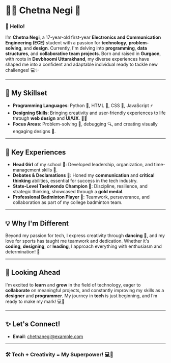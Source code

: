 # **👩‍💻 Chetna Negi 🎨**

### **👋 Hello!**

I’m **Chetna Negi**, a 17-year-old first-year **Electronics and Communication Engineering (ECE)** student with a passion for **technology**, **problem-solving**, and **design**. Currently, I'm delving into **programming**, **data structures**, and **collaborative team projects**. Born and raised in **Gurgaon**, with roots in **Devbhoomi Uttarakhand**, my diverse experiences have shaped me into a confident and adaptable individual ready to tackle new challenges! 💻✨

---

## **🌟 My Skillset**

- **Programming Languages**: Python 🐍, HTML 📝, CSS 🎨, JavaScript ⚡
- **Designing Skills**: Bringing creativity and user-friendly experiences to life through **web design** and **UI/UX**. 🎨💡
- **Focus Areas**: Problem-solving 🧩, debugging 🔍, and creating visually engaging designs 🌈.

---

## **🚀 Key Experiences**

- **Head Girl** of my school 🏫: Developed leadership, organization, and time-management skills 🎯.
- **Debates & Declamations** 🎤: Honed my **communication** and **critical thinking** abilities, essential for success in the tech industry.
- **State-Level Taekwondo Champion 🥇**: Discipline, resilience, and strategic thinking, showcased through a **gold medal**.
- **Professional Badminton Player 🏸**: Teamwork, perseverance, and collaboration as part of my college badminton team.

---

## **💡 Why I'm Different**

Beyond my passion for tech, I express creativity through **dancing** 💃, and my love for sports has taught me teamwork and dedication. Whether it's **coding**, **designing**, or **leading**, I approach everything with enthusiasm and determination! 💪

---

## **🌈 Looking Ahead**

I'm excited to **learn** and **grow** in the field of technology, eager to **collaborate** on meaningful projects, and constantly improving my skills as a **designer** and **programmer**. My journey in **tech** is just beginning, and I’m ready to make my mark! 💻🚀

---

## **✨ Let's Connect!**

- **Email**: [chetnanegi@example.com](mailto:chetnanegi437@gmail.com)

---

### **🛠️ Tech + Creativity = My Superpower!** 💻🎨
